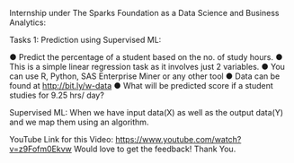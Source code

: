 Internship under The Sparks Foundation as a Data Science and Business Analytics:

Tasks 1:
Prediction using Supervised ML:

● Predict the percentage of a student based on the no. of study hours.
● This is a simple linear regression task as it involves just 2 variables.
● You can use R, Python, SAS Enterprise Miner or any other tool
● Data can be found at http://bit.ly/w-data
● What will be predicted score if a student studies for 9.25 hrs/ day?

Supervised ML:
When we have input data(X) as well as the output data(Y) and we map them using an algorithm. 

YouTube Link for this Video: https://www.youtube.com/watch?v=z9Fofm0Ekvw
Would love to get the feedback!
Thank You. 
